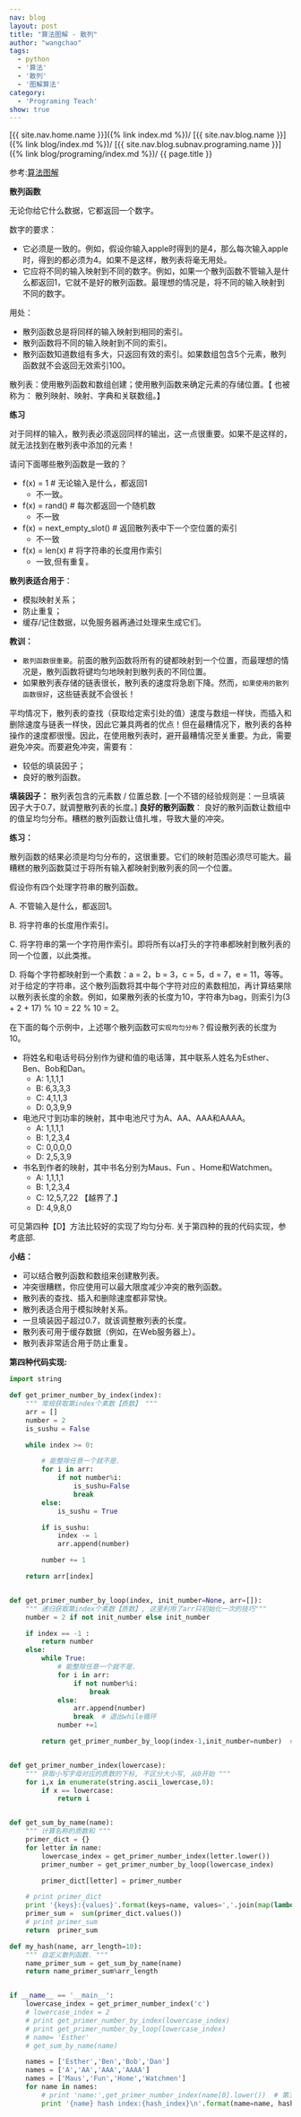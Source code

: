 ```yaml
---
nav: blog
layout: post
title: "算法图解 - 散列"
author: "wangchao"
tags:
  - python
  - '算法'
  - '散列'
  - '图解算法'
category:
  - 'Programing Teach'
show: true
---
```


[{{ site.nav.home.name }}]({% link index.md %})/
[{{ site.nav.blog.name }}]({% link blog/index.md %})/
[{{ site.nav.blog.subnav.programing.name }}]({% link blog/programing/index.md %})/
{{ page.title }}

参考:[算法图解](https://book.douban.com/subject/26979890/)

**散列函数**

无论你给它什么数据，它都返回一个数字。

数字的要求：

- 它必须是一致的。例如，假设你输入apple时得到的是4，那么每次输入apple时，得到的都必须为4。如果不是这样，散列表将毫无用处。
- 它应将不同的输入映射到不同的数字。例如，如果一个散列函数不管输入是什么都返回1，它就不是好的散列函数。最理想的情况是，将不同的输入映射到不同的数字。

用处：

- 散列函数总是将同样的输入映射到相同的索引。
- 散列函数将不同的输入映射到不同的索引。
- 散列函数知道数组有多大，只返回有效的索引。如果数组包含5个元素，散列函数就不会返回无效索引100。

散列表：使用散列函数和数组创建；使用散列函数来确定元素的存储位置。【 也被称为： 散列映射、映射、字典和关联数组。】

**练习**

对于同样的输入，散列表必须返回同样的输出，这一点很重要。如果不是这样的，就无法找到在散列表中添加的元素！

请问下面哪些散列函数是一致的？

- f(x) = 1   # 无论输入是什么，都返回1
  - 不一致。
- f(x) = rand()  # 每次都返回一个随机数
  - 不一致
- f(x) = next_empty_slot() # 返回散列表中下一个空位置的索引
  - 不一致
- f(x) = len(x) # 将字符串的长度用作索引
  - 一致,但有重复。

**散列表适合用于**：

- 模拟映射关系；
- 防止重复；
- 缓存/记住数据，以免服务器再通过处理来生成它们。

**教训：**

- `散列函数很重要`。前面的散列函数将所有的键都映射到一个位置，而最理想的情况是，散列函数将键均匀地映射到散列表的不同位置。
- 如果散列表存储的链表很长，散列表的速度将急剧下降。然而，`如果使用的散列函数很好`，这些链表就不会很长！

平均情况下，散列表的查找（获取给定索引处的值）速度与数组一样快，而插入和删除速度与链表一样快，因此它兼具两者的优点！但在最糟情况下，散列表的各种操作的速度都很慢。因此，在使用散列表时，避开最糟情况至关重要。为此，需要避免冲突。而要避免冲突，需要有：

- 较低的填装因子；
- 良好的散列函数。

**填装因子：** 散列表包含的元素数 / 位置总数. [一个不错的经验规则是：一旦填装因子大于0.7，就调整散列表的长度。]
**良好的散列函数**： 良好的散列函数让数组中的值呈均匀分布。糟糕的散列函数让值扎堆，导致大量的冲突。

**练习：**

散列函数的结果必须是均匀分布的，这很重要。它们的映射范围必须尽可能大。最糟糕的散列函数莫过于将所有输入都映射到散列表的同一个位置。

假设你有四个处理字符串的散列函数。

A. 不管输入是什么，都返回1。

B. 将字符串的长度用作索引。

C. 将字符串的第一个字符用作索引。即将所有以a打头的字符串都映射到散列表的同一个位置，以此类推。

D. 将每个字符都映射到一个素数：a = 2，b = 3，c = 5，d = 7，e = 11，等等。对于给定的字符串，这个散列函数将其中每个字符对应的素数相加，再计算结果除以散列表长度的余数。例如，如果散列表的长度为10，字符串为bag，则索引为(3 + 2 + 17) % 10 = 22 % 10 = 2。

在下面的每个示例中，上述哪个散列函数可`实现均匀分布`？假设散列表的长度为10。

- 将姓名和电话号码分别作为键和值的电话簿，其中联系人姓名为Esther、Ben、Bob和Dan。
  - A: 1,1,1,1
  - B: 6,3,3,3
  - C: 4,1,1,3
  - D: 0,3,9,9
- 电池尺寸到功率的映射，其中电池尺寸为A、AA、AAA和AAAA。
  - A: 1,1,1,1
  - B: 1,2,3,4
  - C: 0,0,0,0
  - D: 2,5,3,9
- 书名到作者的映射，其中书名分别为Maus、Fun 、Home和Watchmen。
  - A: 1,1,1,1
  - B: 1,2,3,4
  - C: 12,5,7,22 【越界了.】
  - D: 4,9,8,0

可见第四种【D】方法比较好的实现了均匀分布. 关于第四种的我的代码实现，参考底部.

**小结：**

- 可以结合散列函数和数组来创建散列表。
- 冲突很糟糕，你应使用可以最大限度减少冲突的散列函数。
- 散列表的查找、插入和删除速度都非常快。
- 散列表适合用于模拟映射关系。
- 一旦填装因子超过0.7，就该调整散列表的长度。
- 散列表可用于缓存数据（例如，在Web服务器上）。
- 散列表非常适合用于防止重复。

**第四种代码实现:**

```python
import string

def get_primer_number_by_index(index):
    """ 常规获取第index个素数【质数】 """
    arr = []
    number = 2
    is_sushu = False

    while index >= 0:

        # 能整除任意一个就不是.
        for i in arr:
            if not number%i:
                is_sushu=False
                break
        else:
            is_sushu = True

        if is_sushu:
            index -= 1
            arr.append(number)

        number += 1

    return arr[index]


def get_primer_number_by_loop(index, init_number=None, arr=[]):
    """ 递归获取第index个素数【质数】, 这里利用了arr只初始化一次的技巧"""
    number = 2 if not init_number else init_number

    if index == -1 :
        return number
    else:
        while True:
            # 能整除任意一个就不是.
            for i in arr:
                if not number%i:
                    break
            else:
                arr.append(number)
                break  # 退出while循环
            number +=1

        return get_primer_number_by_loop(index-1,init_number=number)  # 传当前素数，免得从0开始计算.


def get_primer_number_index(lowercase):
    """ 获取小写字母对应的质数的下标, 不区分大小写, 从0开始 """
    for i,x in enumerate(string.ascii_lowercase,0):
        if x == lowercase:
            return i


def get_sum_by_name(name):
    """ 计算名称的质数和 """
    primer_dict = {}
    for letter in name:
        lowercase_index = get_primer_number_index(letter.lower())
        primer_number = get_primer_number_by_loop(lowercase_index)

        primer_dict[letter] = primer_number

    # print primer_dict
    print '{keys}:{values}'.format(keys=name, values=','.join(map(lambda x : str(x), primer_dict.values())))
    primer_sum =  sum(primer_dict.values())
    # print primer_sum
    return  primer_sum

def my_hash(name, arr_length=10):
    """ 自定义散列函数. """
    name_primer_sum = get_sum_by_name(name)
    return name_primer_sum%arr_length


if __name__ == '__main__':
    lowercase_index = get_primer_number_index('c')
    # lowercase_index = 2
    # print get_primer_number_by_index(lowercase_index)
    # print get_primer_number_by_loop(lowercase_index)
    # name= 'Esther'
    # get_sum_by_name(name)

    names = ['Esther','Ben','Bob','Dan']
    names = ['A','AA','AAA','AAAA']
    names = ['Maus','Fun','Home','Watchmen']
    for name in names:
        # print 'name:',get_primer_number_index(name[0].lower())  # 第三种计算.
        print '{name} hash index:{hash_index}\n'.format(name=name, hash_index=my_hash(name))
```
